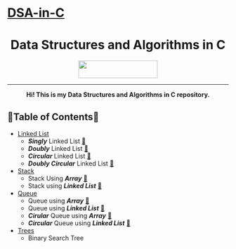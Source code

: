 # [DSA-in-C](https://github.com/AnishLohiya/DSA-in-C)

<h1 align="center">Data Structures and Algorithms in C</h1>
<p align="center">
  <img width="180" height="40" src="https://forthebadge.com/images/badges/built-with-love.svg">
</p>
<hr>
<p align="center"><b>Hi! This is my Data Structures and Algorithms in C repository.</b>
</p>


## 🌟Table of Contents🌟 

- [Linked List](https://github.com/AnishLohiya/DSA-in-C/tree/master/Linked%20List)
  - ***Singly*** Linked List   [📜](https://github.com/AnishLohiya/DSA-in-C/blob/master/Linked%20List/Singly_Linked_List.c)  
  - ***Doubly*** Linked List    [📜](https://github.com/AnishLohiya/DSA-in-C/blob/master/Linked%20List/Doubly_Linked_List.c) 
  - ***Circular*** Linked List    [📜](https://github.com/AnishLohiya/DSA-in-C/blob/master/Linked%20List/Circular_Linked_List.c) 
  - ***Doubly Circular*** Linked List    [📜](https://github.com/AnishLohiya/DSA-in-C/blob/master/Linked%20List/Doubly_Circular_Linked_List.c) 
- [Stack](https://github.com/AnishLohiya/DSA-in-C/tree/master/Stack)
   - Stack Using ***Array***   [📜](https://github.com/AnishLohiya/DSA-in-C/blob/master/Stack/stack_using_arrays.c) 
   - Stack using ***Linked List***  [📜](https://github.com/AnishLohiya/DSA-in-C/blob/master/Stack/stack_using_linked_list.c) 
- [Queue](https://github.com/AnishLohiya/DSA-in-C/tree/master/Queue)
   - Queue using ***Array***   [📜](https://github.com/AnishLohiya/DSA-in-C/blob/master/Queue/queue_using_array.c) 
   - Queue using ***Linked List***  [📜](https://github.com/AnishLohiya/DSA-in-C/blob/master/Queue/queue_using_linked_list.c) 
   - ***Cirular*** Queue using ***Array***   [📜](https://github.com/AnishLohiya/DSA-in-C/blob/master/Queue/queue_using_array.c) 
   - ***Circular*** Queue using ***Linked List***   [📜](https://github.com/AnishLohiya/DSA-in-C/blob/master/Queue/queue_using_linked_list.c) 
- [Trees](https://github.com/AnishLohiya/DSA-in-C/tree/master/Trees)
  - Binary Search Tree
